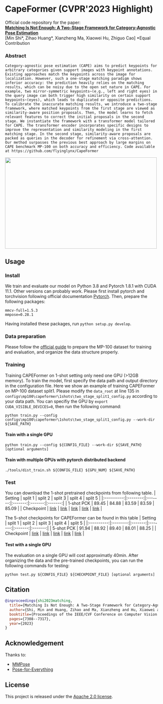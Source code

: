 # CapeFormer (CVPR'2023 Highlight)

Official code repository for the paper:  
[**Matching Is Not Enough: A Two-Stage Framework for Category-Agnostic Pose Estimation**](https://openaccess.thecvf.com/content/CVPR2023/papers/Shi_Matching_Is_Not_Enough_A_Two-Stage_Framework_for_Category-Agnostic_Pose_CVPR_2023_paper.pdf)  
[Min Shi*, Zihao Huang*, Xianzheng Ma, Xiaowei Hu, Zhiguo Cao] 
*Equal Contribution

### Abstract
    Category-agnostic pose estimation (CAPE) aims to predict keypoints for arbitrary categories given support images with keypoint annotations. Existing approaches match the keypoints across the image for localization. However, such a one-stage matching paradigm shows inferior accuracy: the prediction heavily relies on the matching results, which can be noisy due to the open set nature in CAPE. For example, two mirror-symmetric keypoints~(e.g., left and right eyes) in the query image can both trigger high similarity on certain support keypoints~(eyes), which leads to duplicated or opposite predictions. To calibrate the inaccurate matching results, we introduce a two-stage framework, where matched keypoints from the first stage are viewed as similarity-aware position proposals. Then, the model learns to fetch relevant features to correct the initial proposals in the second stage. We instantiate the framework with a transformer model tailored for CAPE. The transformer encoder incorporates specific designs to improve the representation and similarity modeling in the first matching stage. In the second stage, similarity-aware proposals are packed as queries in the decoder for refinement via cross-attention. Our method surpasses the previous best approach by large margins on CAPE benchmark MP-100 on both accuracy and efficiency. Code available at https://github.com/flyinglynx/CapeFormer 

<img src="assets/intro.png" width = "500" height = "300">

## Usage

### Install
We train and evaluate our model on Python 3.8 and Pytorch 1.8.1 with CUDA 11.1. Other versions can probably work. Please first install pytorch and torchvision following official documentation [Pytorch](https://pytorch.org/get-started/previous-versions/). Then, prepare the following packages:
```
mmcv-full=1.5.3
mmpose=0.28.1
```
Having installed these packages, run `python setup.py develop`.

### Data preparation
Please follow the [official guide](https://github.com/luminxu/Pose-for-Everything) to prepare the MP-100 dataset for training and evaluation, and organize the data structure properly. 

### Training
Training CAPEFormer on 1-shot setting only need one GPU (>12GB memory). To train the model, first specify the data path and output directory in the configuration file. Here we show an example of training CAPEFormer on MP-100 dataset split1. 
Please modify the `data_root` at line 135 in `configs\mp100\capeformer\1shots\two_stage_split1_config.py` according to your data path. You can specifiy the GPU by `export CUDA_VISIBLE_DEVICES=0`, then run the following command:
```shell
python train.py --config configs\mp100\capeformer\1shots\two_stage_split1_config.py --work-dir ${SAVE_PATH}
```

#### Train with a single GPU
```shell
python train.py --config ${CONFIG_FILE} --work-dir ${SAVE_PATH} [optional arguments]
```

#### Train with multiple GPUs with pytorch distributed backend
```shell
./tools/dist_train.sh ${CONFIG_FILE} ${GPU_NUM} ${SAVE_PATH}
```

### Test
You can download the 1-shot pretrained checkpoints from following table.
|   Setting  |  split 1 | split 2 | split 3 | split 4 | split 5 |
|:----------:|:--------:|:-------:|:-------:|:-------:|:-------:|
| 1-shot PCK |   89.45  |  84.88  |  83.59  |  83.59  |  85.09  |
| Checkpoint | [link](https://github.com/flyinglynx/CapeFormer/releases/download/checkpoints-mp100/capeformer-split1-1shot-4c40dfd2_20230713.pth) |   [link](https://github.com/flyinglynx/CapeFormer/releases/download/checkpoints-mp100/capeformer-split2-1shot-d20d76e1_20230713.pth) |   [link](https://github.com/flyinglynx/CapeFormer/releases/download/checkpoints-mp100/capeformer-split3-1shot-4d9b6534_20230713.pth)  |   [link](https://github.com/flyinglynx/CapeFormer/releases/download/checkpoints-mp100/capeformer-split4-1shot-be9aca13_20230713.pth)  |   [link](https://github.com/flyinglynx/CapeFormer/releases/download/checkpoints-mp100/capeformer-split5-1shot-d0da75a9_20230713.pth)  |

The 5-shot checkpoints for CAPEFormer can be found in this table
|   Setting  |  split 1 | split 2 | split 3 | split 4 | split 5 |
|:----------:|:--------:|:-------:|:-------:|:-------:|:-------:|
| 5-shot PCK |   91.94  |  88.92  |  89.40  |  88.01  |  88.25  |
| Checkpoint | [link](https://github.com/flyinglynx/CapeFormer/releases/download/checkpoints-mp100/capeformer-split1-5shot-e7048c6a_20230713.pth) |   [link](https://github.com/flyinglynx/CapeFormer/releases/download/checkpoints-mp100/capeformer-split2-5shot-9129de4c_20230713.pth)  |   [link](https://github.com/flyinglynx/CapeFormer/releases/download/checkpoints-mp100/capeformer-split3-5shot-9d997848_20230713.pth)  |   [link](https://github.com/flyinglynx/CapeFormer/releases/download/checkpoints-mp100/capeformer-split4-5shot-19aafbd1_20230713.pth)  |   [link](https://github.com/flyinglynx/CapeFormer/releases/download/checkpoints-mp100/capeformer-split5-5shot-05b04273_20230713.pth)  |

#### Test with a single GPU
The evaluation on a single GPU will cost approximatly 40min. After organizing the data and the pre-trained checkpoints, you can run the following commands for testing:
```shell
python test.py ${CONFIG_FILE} ${CHECKPOINT_FILE} [optional arguments]
```

## Citation
```bibtex
@inproceedings{shi2023matching,
  title={Matching Is Not Enough: A Two-Stage Framework for Category-Agnostic Pose Estimation},
  author={Shi, Min and Huang, Zihao and Ma, Xianzheng and Hu, Xiaowei and Cao, Zhiguo},
  booktitle={Proceedings of the IEEE/CVF Conference on Computer Vision and Pattern Recognition},
  pages={7308--7317},
  year={2023}
}
```

## Acknowledgement

Thanks to:

- [MMPose](https://github.com/open-mmlab/mmpose)
- [Pose-for-Everything](https://github.com/luminxu/Pose-for-Everything)

## License

This project is released under the [Apache 2.0 license](LICENSE).
